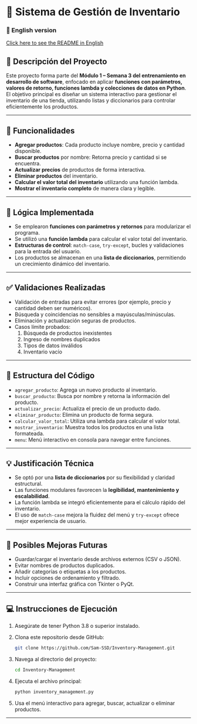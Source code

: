 
# 🧾 Sistema de Gestión de Inventario

### 📘 English version  
[Click here to see the README in English](./README_EN.md)


## 📌 Descripción del Proyecto

Este proyecto forma parte del **Módulo 1 – Semana 3 del entrenamiento en desarrollo de software**, enfocado en aplicar **funciones con parámetros, valores de retorno, funciones lambda y colecciones de datos en Python**. El objetivo principal es diseñar un sistema interactivo para gestionar el inventario de una tienda, utilizando listas y diccionarios para controlar eficientemente los productos.

---

## 🎯 Funcionalidades

- **Agregar productos**: Cada producto incluye nombre, precio y cantidad disponible.
- **Buscar productos** por nombre: Retorna precio y cantidad si se encuentra.
- **Actualizar precios** de productos de forma interactiva.
- **Eliminar productos** del inventario.
- **Calcular el valor total del inventario** utilizando una función lambda.
- **Mostrar el inventario completo** de manera clara y legible.

---

## 🧠 Lógica Implementada

- Se emplearon **funciones con parámetros y retornos** para modularizar el programa.
- Se utilizó una **función lambda** para calcular el valor total del inventario.
- **Estructuras de control**: `match-case`, `try-except`, bucles y validaciones para la entrada del usuario.
- Los productos se almacenan en una **lista de diccionarios**, permitiendo un crecimiento dinámico del inventario.

---

## ✅ Validaciones Realizadas

- Validación de entradas para evitar errores (por ejemplo, precio y cantidad deben ser numéricos).
- Búsqueda y coincidencias no sensibles a mayúsculas/minúsculas.
- Eliminación y actualización seguras de productos.
- Casos límite probados:
  1. Búsqueda de productos inexistentes
  2. Ingreso de nombres duplicados
  3. Tipos de datos inválidos
  4. Inventario vacío

---

## 📁 Estructura del Código

- `agregar_producto`: Agrega un nuevo producto al inventario.
- `buscar_producto`: Busca por nombre y retorna la información del producto.
- `actualizar_precio`: Actualiza el precio de un producto dado.
- `eliminar_producto`: Elimina un producto de forma segura.
- `calcular_valor_total`: Utiliza una lambda para calcular el valor total.
- `mostrar_inventario`: Muestra todos los productos en una lista formateada.
- `menu`: Menú interactivo en consola para navegar entre funciones.

---

## 💡 Justificación Técnica

- Se optó por una **lista de diccionarios** por su flexibilidad y claridad estructural.
- Las funciones modulares favorecen la **legibilidad, mantenimiento y escalabilidad**.
- La función lambda se integró eficientemente para el cálculo rápido del inventario.
- El uso de `match-case` mejora la fluidez del menú y `try-except` ofrece mejor experiencia de usuario.

---

## 🚀 Posibles Mejoras Futuras

- Guardar/cargar el inventario desde archivos externos (CSV o JSON).
- Evitar nombres de productos duplicados.
- Añadir categorías o etiquetas a los productos.
- Incluir opciones de ordenamiento y filtrado.
- Construir una interfaz gráfica con Tkinter o PyQt.

---

## 💻 Instrucciones de Ejecución

1. Asegúrate de tener Python 3.8 o superior instalado.
2. Clona este repositorio desde GitHub:

   ```bash
   git clone https://github.com/Sam-SSD/Inventory-Management.git
   ```

3. Navega al directorio del proyecto:

   ```bash
   cd Inventory-Management
   ```

4. Ejecuta el archivo principal:

   ```bash
   python inventory_management.py
   ```

5. Usa el menú interactivo para agregar, buscar, actualizar o eliminar productos.

---
